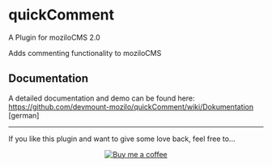 quickComment
============

A Plugin for moziloCMS 2.0

Adds commenting functionality to moziloCMS

## Documentation
A detailed documentation and demo can be found here:  
https://github.com/devmount-mozilo/quickComment/wiki/Dokumentation [german]

---

If you like this plugin and want to give some love back, feel free to...

<p align="center">
  <a href="https://www.buymeacoffee.com/devmount" target="_blank">
  <img alt="Buy me a coffee" src="https://user-images.githubusercontent.com/5441654/44213163-60a91100-a16d-11e8-9d5d-7d862cae7b7c.png">
  </a>
</p>
